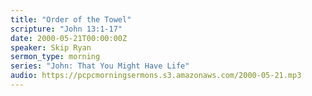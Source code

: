 ```yaml
---
title: "Order of the Towel"
scripture: "John 13:1-17"
date: 2000-05-21T00:00:00Z
speaker: Skip Ryan
sermon_type: morning
series: "John: That You Might Have Life"
audio: https://pcpcmorningsermons.s3.amazonaws.com/2000-05-21.mp3 
---
```



